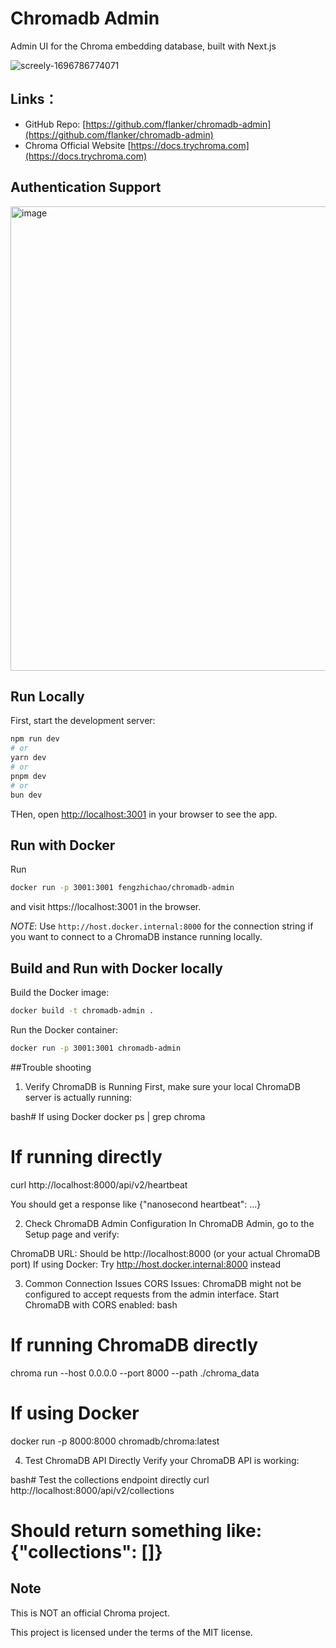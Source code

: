 # Chromadb Admin

Admin UI for the Chroma embedding database, built with Next.js

![screely-1696786774071](https://github.com/flanker/chromadb-admin/assets/109811/6d4369d4-d10c-49f7-8342-89849f271dbe)

## Links：

* GitHub Repo: [https://github.com/flanker/chromadb-admin](https://github.com/flanker/chromadb-admin)
* Chroma Official Website [https://docs.trychroma.com](https://docs.trychroma.com)

## Authentication Support

<img width="743" alt="image" src="https://github.com/flanker/chromadb-admin/assets/109811/c15cab9a-db80-4e2f-b732-a3bd5ef557da">

## Run Locally

First, start the development server:

```bash
npm run dev
# or
yarn dev
# or
pnpm dev
# or
bun dev
```

THen, open [http://localhost:3001](http://localhost:3001) in your browser to see the app.

## Run with Docker

Run

```bash
docker run -p 3001:3001 fengzhichao/chromadb-admin
```

and visit https://localhost:3001⁠ in the browser.

*NOTE*: Use `http://host.docker.internal:8000` for the connection string if you want to connect to a ChromaDB instance running locally.

## Build and Run with Docker locally

Build the Docker image:

```bash
docker build -t chromadb-admin .
```

Run the Docker container:

```bash
docker run -p 3001:3001 chromadb-admin
```

##Trouble shooting

1. Verify ChromaDB is Running
First, make sure your local ChromaDB server is actually running:

bash# If using Docker
docker ps | grep chroma

# If running directly
curl http://localhost:8000/api/v2/heartbeat

You should get a response like {"nanosecond heartbeat": ...}

2. Check ChromaDB Admin Configuration
In ChromaDB Admin, go to the Setup page and verify:

ChromaDB URL: Should be http://localhost:8000 (or your actual ChromaDB port)
If using Docker: Try http://host.docker.internal:8000 instead

3. Common Connection Issues
CORS Issues: ChromaDB might not be configured to accept requests from the admin interface. Start ChromaDB with CORS enabled:
bash

# If running ChromaDB directly
chroma run --host 0.0.0.0 --port 8000 --path ./chroma_data

# If using Docker
docker run -p 8000:8000 chromadb/chroma:latest

4. Test ChromaDB API Directly
Verify your ChromaDB API is working:

bash# Test the collections endpoint directly
curl http://localhost:8000/api/v2/collections

# Should return something like: {"collections": []}


## Note

This is NOT an official Chroma project.

This project is licensed under the terms of the MIT license.
